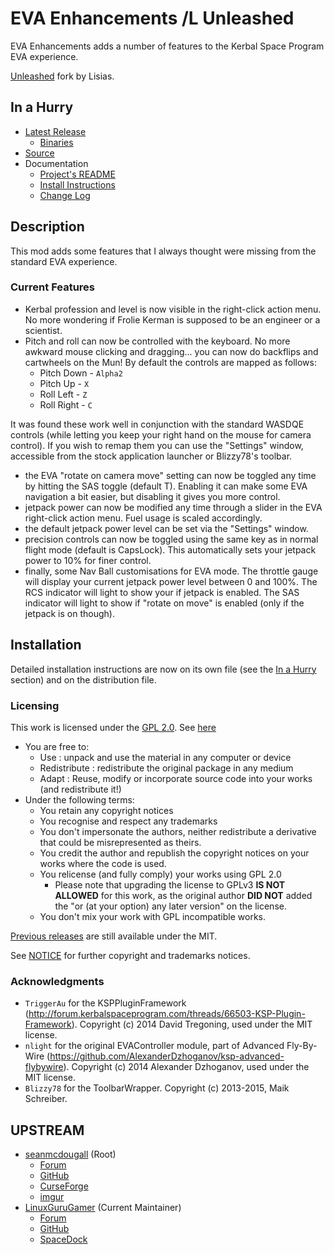 # EVA Enhancements /L Unleashed

EVA Enhancements adds a number of features to the Kerbal Space Program EVA experience.

[Unleashed](https://ksp.lisias.net/add-ons-unleashed/) fork by Lisias.


## In a Hurry

* [Latest Release](https://github.com/net-lisias-kspu/EVAEnhancements/releases)
	* [Binaries](https://github.com/net-lisias-kspu/EVAEnhancements/tree/Archive)
* [Source](https://github.com/net-lisias-kspu/EVAEnhancements)
* Documentation
	+ [Project's README](https://github.com/net-lisias-kspu/EVAEnhancements/blob/master/README.md)
	+ [Install Instructions](https://github.com/net-lisias-kspu/EVAEnhancements/blob/master/INSTALL.md)
	+ [Change Log](./CHANGE_LOG.md)


## Description

This mod adds some features that I always thought were missing from the standard EVA experience.

### Current Features

* Kerbal profession and level is now visible in the right-click action menu. No more wondering if Frolie Kerman is supposed to be an engineer or a scientist.
* Pitch and roll can now be controlled with the keyboard. No more awkward mouse clicking and dragging... you can now do backflips and cartwheels on the Mun! By default the controls are mapped as follows:
	+ Pitch Down - `Alpha2`
	+ Pitch Up - `X`
	+ Roll Left - `Z`
	+ Roll Right - `C`

It was found these work well in conjunction with the standard WASDQE controls (while letting you keep your right hand on the mouse for camera control). If you wish to remap them you can use the "Settings" window, accessible from the stock application launcher or Blizzy78's toolbar.

* the EVA "rotate on camera move" setting can now be toggled any time by hitting the SAS toggle (default T). Enabling it can make some EVA navigation a bit easier, but disabling it gives you more control.
* jetpack power can now be modified any time through a slider in the EVA right-click action menu. Fuel usage is scaled accordingly.
* the default jetpack power level can be set via the "Settings" window.
* precision controls can now be toggled using the same key as in normal flight mode (default is CapsLock). This automatically sets your jetpack power to 10% for finer control.
* finally, some Nav Ball customisations for EVA mode. The throttle gauge will display your current jetpack power level between 0 and 100%. The RCS indicator will light to show your if jetpack is enabled. The SAS indicator will light to show if "rotate on move" is enabled (only if the jetpack is on though).

## Installation

Detailed installation instructions are now on its own file (see the [In a Hurry](#in-a-hurry) section) and on the distribution file.

### Licensing

This work is licensed under the [GPL 2.0](https://www.gnu.org/licenses/gpl-2.0.txt). See [here](./LICENSE)

+ You are free to:
	- Use : unpack and use the material in any computer or device
	- Redistribute : redistribute the original package in any medium
	- Adapt : Reuse, modify or incorporate source code into your works (and redistribute it!) 
+ Under the following terms:
	- You retain any copyright notices
	- You recognise and respect any trademarks
	- You don't impersonate the authors, neither redistribute a derivative that could be misrepresented as theirs.
	- You credit the author and republish the copyright notices on your works where the code is used.
	- You relicense (and fully comply) your works using GPL 2.0
		- Please note that upgrading the license to GPLv3 **IS NOT ALLOWED** for this work, as the original author **DID NOT** added the "or (at your option) any later version" on the license.
	- You don't mix your work with GPL incompatible works.

[Previous releases](https://github.com/net-lisias-kspu/EVAEnhancements/tree/Source/MIT) are still available under the MIT.

See [NOTICE](./NOTICE) for further copyright and trademarks notices.

### Acknowledgments

* `TriggerAu` for the KSPPluginFramework (http://forum.kerbalspaceprogram.com/threads/66503-KSP-Plugin-Framework). Copyright (c) 2014 David Tregoning, used under the MIT license.
* `nlight` for the original EVAController module, part of Advanced Fly-By-Wire (https://github.com/AlexanderDzhoganov/ksp-advanced-flybywire). Copyright (c) 2014 Alexander Dzhoganov, used under the MIT license.
* `Blizzy78` for the ToolbarWrapper. Copyright (c) 2013-2015, Maik Schreiber.

## UPSTREAM

* [seanmcdougall](https://forum.kerbalspaceprogram.com/profile/143691-seanmcdougall/) (Root)
	+ [Forum](https://forum.kerbalspaceprogram.com/topic/118087-104-eva-enhancements-pitchrollnavball-and-more/)
	+ [GitHub](https://github.com/seanmcdougall/EVAEnhancements)
	+ [CurseForge](https://www.curseforge.com/kerbal/ksp-mods/eva-enhancements)
	+ [imgur](https://imgur.com/a/o33Xx)
* [LinuxGuruGamer](https://forum.kerbalspaceprogram.com/profile/129964-linuxgurugamer/) (Current Maintainer)
	+ [Forum](https://forum.kerbalspaceprogram.com/topic/149997-19x-eva-enhancements-continued/)
	+ [GitHub](https://github.com/linuxgurugamer/EVAEnhancementsContinued)
	+ [SpaceDock](https://spacedock.info/mod/994/EVA%20Enhancements%20Continued)
